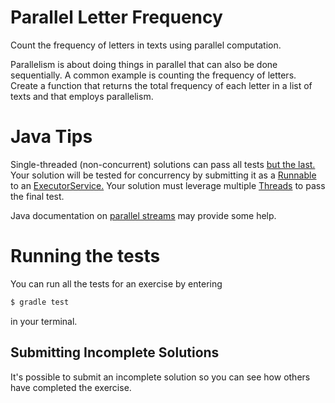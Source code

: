 # Parallel Letter Frequency

Count the frequency of letters in texts using parallel computation.

Parallelism is about doing things in parallel that can also be done
sequentially. A common example is counting the frequency of letters.
Create a function that returns the total frequency of each letter in a
list of texts and that employs parallelism.

# Java Tips

Single-threaded (non-concurrent) solutions can pass all tests [but the last.](https://www.youtube.com/watch?v=mJZZNHekEQw)  Your solution will be tested for concurrency by submitting it as a [Runnable](https://docs.oracle.com/javase/7/docs/api/java/lang/Runnable.html) to an [ExecutorService.](https://docs.oracle.com/javase/7/docs/api/java/util/concurrent/ExecutorService.html) Your solution must leverage multiple [Threads](https://docs.oracle.com/javase/7/docs/api/java/lang/Thread.html) to pass the final test.

Java documentation on [parallel streams](https://docs.oracle.com/javase/tutorial/collections/streams/parallelism.html) may provide some help.


# Running the tests

You can run all the tests for an exercise by entering

```sh
$ gradle test
```

in your terminal.


## Submitting Incomplete Solutions

It's possible to submit an incomplete solution so you can see how others have completed the exercise.

